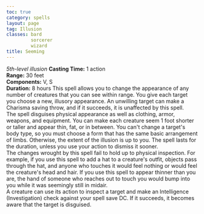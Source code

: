 ```yaml
---
toc: true
category: spells
layout: page
tag: Illusion
classes: bard
         sorcerer
         wizard
title: Seeming 
---
```

_5th-level illusion_ 
**Casting Time:** 1 action    
**Range:** 30 feet    
**Components:** V, S    
**Duration:** 8 hours 
This spell allows you to change the appearance of any number of creatures that you can see within range. You give each target you choose a new, illusory appearance. An unwilling target can make a Charisma saving throw, and if it succeeds, it is unaffected by this spell.    
The spell disguises physical appearance as well as clothing, armor, weapons, and equipment. You can make each creature seem 1 foot shorter or taller and appear thin, fat, or in between. You can't change a target's body type, so you must choose a form that has the same basic arrangement of limbs. Otherwise, the extent of the illusion is up to you. The spell lasts for the duration, unless you use your action to dismiss it sooner.    
The changes wrought by this spell fail to hold up to physical inspection. For example, if you use this spell to add a hat to a creature's outfit, objects pass through the hat, and anyone who touches it would feel nothing or would feel the creature's head and hair. If you use this spell to appear thinner than you are, the hand of someone who reaches out to touch you would bump into you while it was seemingly still in midair.    
A creature can use its action to inspect a target and make an Intelligence (Investigation) check against your spell save DC. If it succeeds, it becomes aware that the target is disguised. 